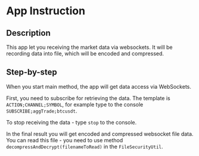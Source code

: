 # App Instruction

## Description
This app let you receiving the market data via websockets. It will be recording data into file, which will be encoded and compressed.

## Step-by-step
When you start main method, the app will get data access via WebSockets.

First, you need to subscribe for retrieving the data. 
The template is `ACTION;CHANNEL;SYMBOL`, for example type to the console `SUBSCRIBE;aggTrade;btcusdt`.

To stop receiving the data - type `stop` to the console.

In the final result you will get encoded and compressed websocket file data.
You can read this file - you need to use method `decompressAndDecrypt(filenameToRead)` in the `FileSecurityUtil`.
